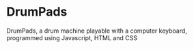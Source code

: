 # DrumPads
DrumPads, a drum machine playable with a computer keyboard, programmed using Javascript, HTML and CSS

